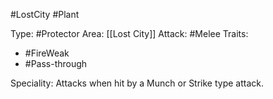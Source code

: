 #LostCity #Plant

Type: #Protector
Area: [[Lost City]]
Attack: #Melee
Traits:
- #FireWeak
- #Pass-through

Speciality: Attacks when hit by a Munch or Strike type attack.